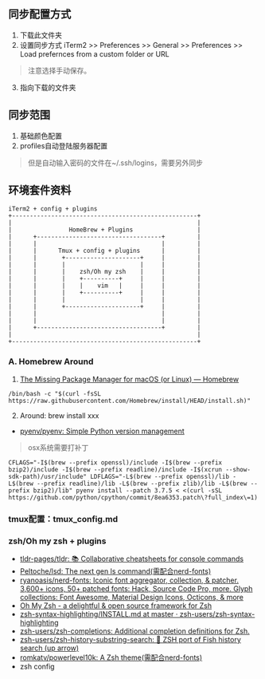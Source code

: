 ## 同步配置方式
1. 下载此文件夹
2. 设置同步方式
iTerm2 >> Preferences >> General >> Preferences >> Load prefernces from a custom folder or URL
> 注意选择手动保存。
3. 指向下载的文件夹

## 同步范围
1. 基础颜色配置
2. profiles自动登陆服务器配置
> 但是自动输入密码的文件在~/.ssh/logins，需要另外同步

## 环境套件资料
```text
iTerm2 + config + plugins
+----------------------------------------------------+
|                                                    |
|                HomeBrew + Plugins                  |
|      +-----------------------------------+         |
|      |                                   |         |
|      |      Tmux + config + plugins      |         |
|      |       +---------------------+     |         |
|      |       |                     |     |         |
|      |       |    zsh/Oh my zsh    |     |         |
|      |       |    +----------+     |     |         |
|      |       |    |    vim   |     |     |         |
|      |       |    +----------+     |     |         |
|      |       |                     |     |         |
|      |       +---------------------+     |         |
|      |                                   |         |
|      |                                   |         |
|      +-----------------------------------+         |
|                                                    |
+----------------------------------------------------+
```
### A. Homebrew Around
1. [The Missing Package Manager for macOS (or Linux) — Homebrew](https://brew.sh/)
```
/bin/bash -c "$(curl -fsSL https://raw.githubusercontent.com/Homebrew/install/HEAD/install.sh)"
```
2. Around: brew install xxx
- [pyenv/pyenv: Simple Python version management](https://github.com/pyenv/pyenv)
> osx系统需要打补丁
```
CFLAGS="-I$(brew --prefix openssl)/include -I$(brew --prefix bzip2)/include -I$(brew --prefix readline)/include -I$(xcrun --show-sdk-path)/usr/include" LDFLAGS="-L$(brew --prefix openssl)/lib -L$(brew --prefix readline)/lib -L$(brew --prefix zlib)/lib -L$(brew --prefix bzip2)/lib" pyenv install --patch 3.7.5 < <(curl -sSL https://github.com/python/cpython/commit/8ea6353.patch\?full_index\=1)
```
### tmux配置：tmux_config.md
### zsh/Oh my zsh + plugins
- [tldr-pages/tldr: 📚 Collaborative cheatsheets for console commands](https://github.com/tldr-pages/tldr)
- [Peltoche/lsd: The next gen ls command(需配合nerd-fonts)](https://github.com/Peltoche/lsd)
- [ryanoasis/nerd-fonts: Iconic font aggregator, collection, & patcher. 3,600+ icons, 50+ patched fonts: Hack, Source Code Pro, more. Glyph collections: Font Awesome, Material Design Icons, Octicons, & more](https://github.com/ryanoasis/nerd-fonts)
- [Oh My Zsh - a delightful & open source framework for Zsh](https://ohmyz.sh/)
- [zsh-syntax-highlighting/INSTALL.md at master · zsh-users/zsh-syntax-highlighting](https://github.com/zsh-users/zsh-syntax-highlighting/blob/master/INSTALL.md)
- [zsh-users/zsh-completions: Additional completion definitions for Zsh.](https://github.com/zsh-users/zsh-completions)
- [zsh-users/zsh-history-substring-search: 🐠 ZSH port of Fish history search (up arrow)](https://github.com/zsh-users/zsh-history-substring-search)
- [romkatv/powerlevel10k: A Zsh theme(需配合nerd-fonts)](https://github.com/romkatv/powerlevel10k#oh-my-zsh)
- zsh config
